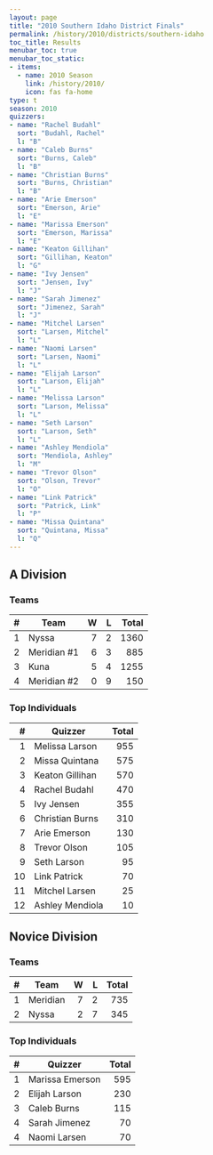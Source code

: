 ```yaml
---
layout: page
title: "2010 Southern Idaho District Finals"
permalink: /history/2010/districts/southern-idaho
toc_title: Results
menubar_toc: true
menubar_toc_static:
- items:
  - name: 2010 Season
    link: /history/2010/
    icon: fas fa-home
type: t
season: 2010
quizzers:
- name: "Rachel Budahl"
  sort: "Budahl, Rachel"
  l: "B"
- name: "Caleb Burns"
  sort: "Burns, Caleb"
  l: "B"
- name: "Christian Burns"
  sort: "Burns, Christian"
  l: "B"
- name: "Arie Emerson"
  sort: "Emerson, Arie"
  l: "E"
- name: "Marissa Emerson"
  sort: "Emerson, Marissa"
  l: "E"
- name: "Keaton Gillihan"
  sort: "Gillihan, Keaton"
  l: "G"
- name: "Ivy Jensen"
  sort: "Jensen, Ivy"
  l: "J"
- name: "Sarah Jimenez"
  sort: "Jimenez, Sarah"
  l: "J"
- name: "Mitchel Larsen"
  sort: "Larsen, Mitchel"
  l: "L"
- name: "Naomi Larsen"
  sort: "Larsen, Naomi"
  l: "L"
- name: "Elijah Larson"
  sort: "Larson, Elijah"
  l: "L"
- name: "Melissa Larson"
  sort: "Larson, Melissa"
  l: "L"
- name: "Seth Larson"
  sort: "Larson, Seth"
  l: "L"
- name: "Ashley Mendiola"
  sort: "Mendiola, Ashley"
  l: "M"
- name: "Trevor Olson"
  sort: "Olson, Trevor"
  l: "O"
- name: "Link Patrick"
  sort: "Patrick, Link"
  l: "P"
- name: "Missa Quintana"
  sort: "Quintana, Missa"
  l: "Q"
---
```


## A Division

### Teams

|    # | Team        |    W |    L | Total |
| ---: | ----------- | ---: | ---: | ----: |
|    1 | Nyssa       |    7 |    2 |  1360 |
|    2 | Meridian #1 |    6 |    3 |   885 |
|    3 | Kuna        |    5 |    4 |  1255 |
|    4 | Meridian #2 |    0 |    9 |   150 |

### Top Individuals

|    # | Quizzer         | Total |
| ---: | --------------- | ----: |
|    1 | Melissa Larson  |   955 |
|    2 | Missa Quintana  |   575 |
|    3 | Keaton Gillihan |   570 |
|    4 | Rachel Budahl   |   470 |
|    5 | Ivy Jensen      |   355 |
|    6 | Christian Burns |   310 |
|    7 | Arie Emerson    |   130 |
|    8 | Trevor Olson    |   105 |
|    9 | Seth Larson     |    95 |
|   10 | Link Patrick    |    70 |
|   11 | Mitchel Larsen  |    25 |
|   12 | Ashley Mendiola |    10 |

## Novice Division

### Teams

|    # | Team     |    W |    L | Total |
| ---: | -------- | ---: | ---: | ----: |
|    1 | Meridian |    7 |    2 |   735 |
|    2 | Nyssa    |    2 |    7 |   345 |

### Top Individuals

|    # | Quizzer         | Total |
| ---: | --------------- | ----: |
|    1 | Marissa Emerson |   595 |
|    2 | Elijah Larson   |   230 |
|    3 | Caleb Burns     |   115 |
|    4 | Sarah Jimenez   |    70 |
|    4 | Naomi Larsen    |    70 |